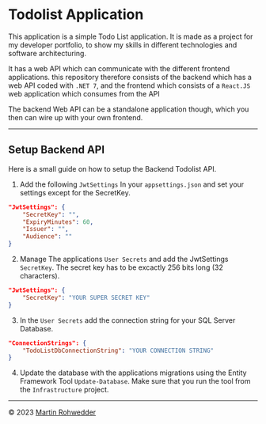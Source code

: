# Todolist Application
This application is a simple Todo List application. It is made as a project for my developer portfolio, to show my skills in different technologies and software architecturing.

It has a web API which can communicate with the different frontend applications. this repository therefore consists of the backend which has a web API coded with `.NET 7`, and the frontend which consists of a `React.JS` web application which consumes from the API

The backend Web API can be a standalone application though, which you then can wire up with your own frontend.

---

## Setup Backend API

Here is a small guide on how to setup the Backend Todolist API.

1. Add the following `JwtSettings` In your `appsettings.json` and set your settings except for the SecretKey.

```json
"JwtSettings": {
    "SecretKey": "",
    "ExpiryMinutes": 60,
    "Issuer": "",
    "Audience": ""
}
```

2. Manage The applications `User Secrets` and add the JwtSettings `SecretKey`. The secret key has to be excactly 256 bits long (32 characters).

```json
"JwtSettings": {
    "SecretKey": "YOUR SUPER SECRET KEY"
}
```

3. In the `User Secrets` add the connection string for your SQL Server Database.

```json
"ConnectionStrings": {
    "TodoListDbConnectionString": "YOUR CONNECTION STRING"
}
```

4. Update the database with the applications migrations using the Entity Framework Tool `Update-Database`. Make sure that you run the tool from the `Infrastructure` project.

---

&copy; 2023 [Martin Rohwedder](https://github.com/martin-rohwedder)